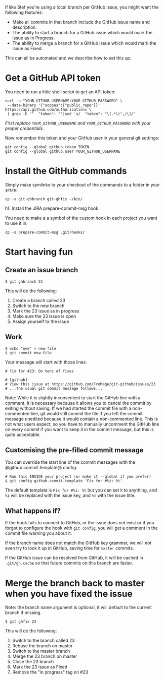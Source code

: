 If like Stef you're using a local branch per GitHub issue, you might want the following features: 

- Make all commits in that branch include the GitHub issue name and description. 
- The ability to start a branch for a GitHub issue which would mark the issue as In Progress. 
- The ability to merge a branch for a GitHub issue which would mark the issue as Fixed. 

This can all be automated and we describe how to set this up. 

# Get a GitHub API token 

You need to run a little shell script to get an API token:

```shell
curl -u "YOUR_GITHUB_USERNAME:YOUR_GITHUB_PASSWORD" \
 --data-binary '{"scopes":["public_repo"]}' https://api.github.com/authorizations \
 | grep -E '^  "token": "'|sed 's/  "token": "\(.*\)",/\1/'
```

*First replace `YOUR_GITHUB_USERNAME` and `YOUR_GITHUB_PASSWORD` with your proper credentials*.

Now remember this token and your GitHub user in your general git settings:

```shell
git config --global github.token TOKEN
git config --global github.user YOUR_GITHUB_USERNAME
```

# Install the GitHub commands

Simply make symlinks to your checkout of the commands to a folder in your `$PATH`:

```shell
cp -s git-ghbranch git-ghfix ~/bin/
``` 

h1. Install the JIRA prepare-commit-msg hook 

You need to make a a symbol of the custom hook in each project you want to use it in:

```shell
cp -s prepare-commit-msg .git/hooks/
``` 

# Start having fun 

## Create an issue branch 

`$ git ghbranch 23` 

This will do the following: 

1. Create a branch called 23 
1. Switch to the new branch 
1. Mark the 23 issue as in progress
1. Make sure the 23 issue is open 
1. Assign yourself to the issue

## Work 

```shell
$ echo "new" > new-file 
$ git commit new-file 
```

Your message will start with those lines: 

```
# Fix for #23: Do tons of fixes 

# [github] 
# View this issue at https://github.com/FroMage/git-github/issues/23 
# ...The usual git commit message follows... 
```

Note: While it is slightly inconvenient to start the GitHyb line with a comment, it is necessary because it allows you to
cancel the commit by exiting without saving. If we had started the commit file with a non-commented line, git would still
commit the file if you left the commit message unedited because it would contain a non-commented line. This is not what 
users expect, so you have to manually uncomment the GitHub line on every commit if you want to keep it in the commit message, 
but this is quite acceptable.

## Customising the pre-filled commit message

You can override the start line of the commit messages with the @github.commit.template@ config:

```
# Run this INSIDE your project (or make it --global if you prefer) 
$ git config github.commit.template 'Fix for #%i: %t'
```

The default template is `Fix for #%i: %t` but you can set it to anything, and `%i` will be replaced with the issue key, 
and `%t` with the issue title.

## What happens if? 

If the hook fails to connect to GitHub, or the issue does not exist or if you forgot to configure the hook with `git config`, 
you will get a comment in the commit file warning you about it. 

If the branch name does not match the GitHub key grammar, we will not even try to look it up in GitHub, saving time 
for `master` commits. 

If the GitHub issue can be resolved from GitHub, it will be cached in `.git/gh.cache` so that future commits on 
this branch are faster. 

# Merge the branch back to master when you have fixed the issue 

Note: the branch name argument is optional, it will default to the current branch if missing.

`$ git ghfix 23` 

This will do the following: 

1. Switch to the branch called 23 
1. Rebase the branch on master 
1. Switch to the master branch 
1. Merge the 23 branch on master 
1. Close the 23 branch 
1. Mark the 23 issue as Fixed 
1. Remove the "in progress" tag on #23
